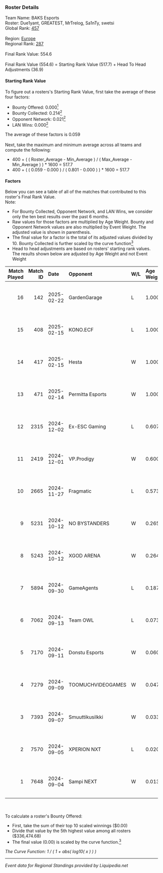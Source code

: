 ### Roster Details<br />
Team Name: BAKS Esports<br />
Roster: Due1yant, GREATEST, MrTrelog, Sa1nTy, swetsi<br />
Global Rank: [457](../standings_global.md)<br />
<br />
Region: [Europe]( ../standings_europe.md)<br />
Regional Rank: [287]( ../standings_europe.md)<br />
<br />
Final Rank Value:  554.6<br />
<br />
Final Rank Value (554.6) = Starting Rank Value (517.7) + Head To Head Adjustments (36.9)<br />

#### Starting Rank Value<br />
To figure out a rosters's Starting Rank Value, first take the average of these four factors:<br />
- Bounty Offered: 0.000[<sup>1</sup>](#table2)
- Bounty Collected: 0.214[<sup>2</sup>](#table1)
- Opponent Network: 0.021[<sup>2</sup>](#table1)
- LAN Wins: 0.000[<sup>2</sup>](#table1)

The average of these factors is 0.059<br />
<br />
Next, take the maximum and minimum average across all teams and compute the following:<br />
- 400 + ( ( Roster_Average - Min_Average ) / ( Max_Average - Min_Average ) ) * 1600 = 517.7
- 400 + ( ( 0.059 - 0.000 ) / ( 0.801 - 0.000 ) ) * 1600 = 517.7


#### Factors<br />
Below you can see a table of all of the matches that contributed to this roster's Final Rank Value.<br />
Note:<br />

- For Bounty Collected, Opponent Network, and LAN Wins, we consider only the ten best results over the past 6 months.
- Raw values for those factors are multiplied by Age Weight. Bounty and Opponent Network values are also multiplied by Event Weight. The adjusted value is shown in parenthesis.
- The final value for a factor is the total of its adjusted values divided by 10. Bounty Collected is further scaled by the curve function[<sup>3</sup>](#curveFunction)
- Head to head adjustments are based on rosters' starting rank values. The results shown below are adjusted by Age Weight and not Event Weight
<span id="table1"></span><br />


| Match Played | Match ID | Date       | Opponent          | W/L | Age Weight | Event Weight | Bounty Collected | Opponent Network | LAN Wins  | H2H Adj. | Roster                                        |
| -: | -: | :- | :- | :- | :- | :- | :- | :- | :- | -: | :- |
|           16 |      142 | 2025-02-22 | GardenGarage      | L   | 1.000      | -            | -                | -                | -         |    -7.88 | Due1yant, GREATEST, MrTrelog, Sa1nTy, swetsi  |
|           15 |      408 | 2025-02-15 | KONO.ECF          | L   | 1.000      | -            | -                | -                | -         |    -8.85 | Due1yant, GREATEST, MrTrelog, Sa1nTy, swetsi  |
|           14 |      417 | 2025-02-15 | Hesta             | W   | 1.000      | 0.143        | 0.002 (0.000)    | 0.656 (0.094)    | 0 (0.000) |    25.27 | Due1yant, GREATEST, MrTrelog, Sa1nTy, swetsi  |
|           13 |      471 | 2025-02-14 | Permitta Esports  | W   | 1.000      | 0.143        | 0.013 (0.002)    | 0.494 (0.071)    | 0 (0.000) |    26.43 | Due1yant, GREATEST, MrTrelog, Sa1nTy, swetsi  |
|           12 |     2315 | 2024-12-02 | Ex-ESC Gaming     | L   | 0.607      | -            | -                | -                | -         |    -5.71 | BS1lent, Due1yant, MrTrelog, swetsi, Yachiga  |
|           11 |     2419 | 2024-12-01 | VP.Prodigy        | W   | 0.600      | 0.333        | 0.000 (0.000)    | 0.206 (0.041)    | 0 (0.000) |     8.38 | BS1lent, Due1yant, MrTrelog, swetsi, Yachiga  |
|           10 |     2665 | 2024-11-27 | Fragmatic         | L   | 0.573      | -            | -                | -                | -         |    -7.95 | BS1lent, Due1yant, MrTrelog, swetsi, Yachiga  |
|            9 |     5231 | 2024-10-12 | NO BYSTANDERS     | W   | 0.265      | 0.143        | 0.000 (0.000)    | 0.018 (0.001)    | 0 (0.000) |     3.88 | BS1lent, Due1yant, MrTrelog, swetsi, Yachiga  |
|            8 |     5243 | 2024-10-12 | XGOD ARENA        | W   | 0.264      | 0.143        | 0.000 (0.000)    | 0.039 (0.001)    | 0 (0.000) |     5.04 | BS1lent, Due1yant, MrTrelog, swetsi, Yachiga  |
|            7 |     5894 | 2024-09-30 | GameAgents        | L   | 0.187      | -            | -                | -                | -         |    -2.24 | BS1lent, Due1yant, MrTrelog, swetsi, Yachiga  |
|            6 |     7062 | 2024-09-13 | Team OWL          | L   | 0.073      | -            | -                | -                | -         |    -1.29 | em0em044ka, MrTrelog, Sa1nTy, swetsi, Yachiga |
|            5 |     7170 | 2024-09-11 | Donstu Esports    | W   | 0.060      | 0.333        | 0.000 (0.000)    | 0.205 (0.004)    | 0 (0.000) |     0.88 | em0em044ka, MrTrelog, Sa1nTy, swetsi, Yachiga |
|            4 |     7279 | 2024-09-09 | TOOMUCHVIDEOGAMES | W   | 0.047      | 0.333        | 0.000 (0.000)    | 0.000 (0.000)    | 0 (0.000) |     0.50 | em0em044ka, MrTrelog, Sa1nTy, swetsi, Yachiga |
|            3 |     7393 | 2024-09-07 | Smuuttikusilkki   | W   | 0.033      | 0.333        | 0.000 (0.000)    | 0.224 (0.002)    | 0 (0.000) |     0.46 | em0em044ka, MrTrelog, Sa1nTy, swetsi, Yachiga |
|            2 |     7570 | 2024-09-05 | XPERION NXT       | L   | 0.020      | -            | -                | -                | -         |    -0.21 | em0em044ka, MrTrelog, Sa1nTy, swetsi, Yachiga |
|            1 |     7648 | 2024-09-04 | Sampi NEXT        | W   | 0.013      | 0.333        | 0.000 (0.000)    | 0.024 (0.000)    | 0 (0.000) |     0.20 | em0em044ka, MrTrelog, Sa1nTy, swetsi, Yachiga |

<br />
<span id="table2"></span><br />
To calculate a roster's Bounty Offered:<br />

- First, take the sum of their top 10 scaled winnings ($0.00)
- Divide that value by the 5th highest value among all rosters ($336,474.68)
- The final value (0.00) is scaled by the curve function.[<sup>3</sup>](#curveFunction)

<span id="curveFunction"></span>_The Curve Function: 1 / ( 1 + abs( log10( x ) ) )_<br />

---
_Event data for Regional Standings provided by Liquipedia.net_<br />
